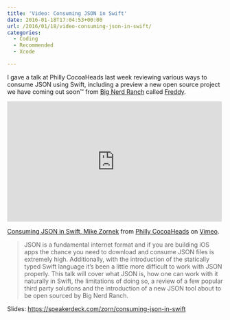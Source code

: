 ```yaml
---
title: 'Video: Consuming JSON in Swift'
date: 2016-01-18T17:04:53+00:00
url: /2016/01/18/video-consuming-json-in-swift/
categories:
  - Coding
  - Recommended
  - Xcode

---
```

I gave a talk at Philly CocoaHeads last week reviewing various ways to consume JSON using Swift, including a preview a new open source project we have coming out soon™ from [Big Nerd Ranch][1] called [Freddy][2].

<iframe src="https://player.vimeo.com/video/152112429" width="500" height="281" frameborder="0" webkitallowfullscreen mozallowfullscreen allowfullscreen></iframe>

[Consuming JSON in Swift, Mike Zornek][3] from [Philly CocoaHeads][4] on [Vimeo][5].

> JSON is a fundamental internet format and if you are building iOS apps the chance you need to download and consume JSON files is extremely high. Additionally, with the introduction of the statically typed Swift language it&#8217;s been a little more difficult to work with JSON properly. This talk will cover what JSON is, how one can work with it naturally in Swift, the limitations of doing so, a review of a few popular third party solutions and the introduction of a new JSON tool about to be open sourced by Big Nerd Ranch.

Slides: <https://speakerdeck.com/zorn/consuming-json-in-swift>

 [1]: https://www.bignerdranch.com/
 [2]: https://github.com/bignerdranch/Freddy
 [3]: https://vimeo.com/152112429
 [4]: https://vimeo.com/phillycocoa
 [5]: https://vimeo.com